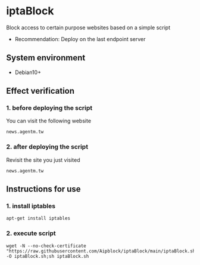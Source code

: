 # iptaBlock
Block access to certain purpose websites based on a simple script

- Recommendation: Deploy on the last endpoint server

## System environment
- Debian10+

## Effect verification
### 1. before deploying the script
You can visit the following website
```
news.agentm.tw
```
### 2. after deploying the script
Revisit the site you just visited
```
news.agentm.tw
```

## Instructions for use
### 1. install iptables
```ssh
apt-get install iptables
```

### 2. execute script
```ssh
wget -N --no-check-certificate "https://raw.githubusercontent.com/Aipblock/iptaBlock/main/iptaBlock.sh" -O iptaBlock.sh;sh iptaBlock.sh
```
